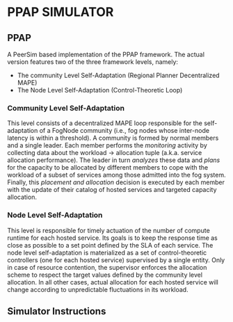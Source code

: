 # PPAP SIMULATOR

## PPAP

A PeerSim based implementation of the PPAP framework. The actual version features two of the three framework levels, namely:

* The community Level Self-Adaptation (Regional Planner Decentralized MAPE)
* The Node Level Self-Adaptation (Control-Theoretic Loop)

### Community Level Self-Adaptation

This level consists of a decentralized MAPE loop responsible for the self-adaptation of a FogNode community (i.e., fog nodes whose inter-node latency is within a threshold). A community is formed by normal members and a single leader. Each member performs the *monitoring* activity by collecting data about the workload -> allocation tuple (a.k.a. service allocation performance). The leader in turn *analyzes* these data and *plans* for the capacity to be allocated by different members to cope with the workload of a subset of services among those admitted into the fog system. Finally, this *placement and allocation* decision is executed by each member with the update of their catalog of hosted services and targeted capacity allocation.

### Node Level Self-Adaptation

This level is responsible for timely actuation of the number of compute runtime for each hosted service. Its goals is to keep the response time as close as possible to a set point defined by the SLA of each service.
The node level self-adaptation is materialized as a set of control-theoretic controllers (one for each hosted service) supervised by a single entity. Only in case of resource contention, the supervisor enforces the allocation scheme to respect the target values defined by the community level allocation. In all other cases, actual allocation for each hosted service will change according to unpredictable fluctuations in its workload.


## Simulator Instructions

